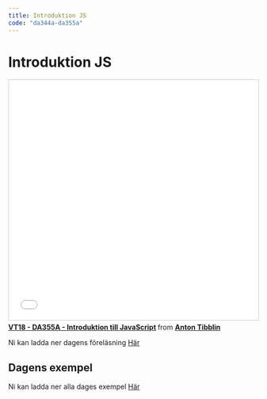 ```yaml
---
title: Introduktion JS
code: "da344a-da355a"
---
```


# Introduktion JS

<iframe src="//www.slideshare.net/slideshow/embed_code/key/7rsYFNlw0p9Fd1" width="595" height="485" frameborder="0" marginwidth="0" marginheight="0" scrolling="no" style="border:1px solid #CCC; border-width:1px; margin-bottom:5px; max-width: 100%;" allowfullscreen> </iframe> <div style="margin-bottom:5px"> <strong> <a href="//www.slideshare.net/AntonTibblin/vt18-da355a-introduktion-till-javascript" title="VT18 - DA355A - Introduktion till JavaScript" target="_blank">VT18 - DA355A - Introduktion till JavaScript</a> </strong> from <strong><a href="https://www.slideshare.net/AntonTibblin" target="_blank">Anton Tibblin</a></strong> </div>

Ni kan ladda ner dagens föreläsning [Här](7.pdf)

## Dagens exempel

Ni kan ladda ner alla dages exempel [Här](7.zip)
